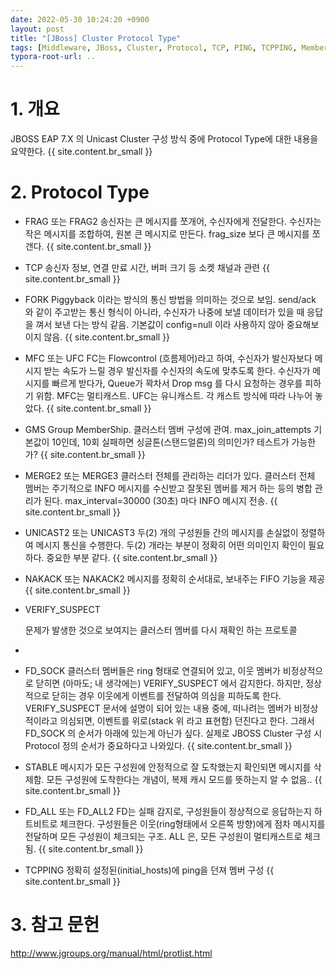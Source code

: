 ```yaml
---
date: 2022-05-30 10:24:20 +0900
layout: post
title: "[JBoss] Cluster Protocol Type"
tags: [Middleware, JBoss, Cluster, Protocol, TCP, PING, TCPPING, Member, Session]
typora-root-url: ..
---
```



# 1. 개요

JBOSS EAP 7.X 의 Unicast Cluster 구성 방식 중에 Protocol Type에 대한 내용을 요약한다.
{{ site.content.br_small }}
# 2. Protocol Type

* FRAG 또는 FRAG2
송신자는 큰 메시지를 쪼개어, 수신자에게 전달한다.
수신자는 작은 메시지를 조합하여, 원본 큰 메시지로 만든다.
frag_size 보다 큰 메시지를 쪼갠다.
{{ site.content.br_small }}
* TCP
  송신자 정보, 연결 만료 시간, 버퍼 크기 등 소켓 채널과 관련
{{ site.content.br_small }}
* FORK
  Piggyback 이라는 방식의 통신 방법을 의미하는 것으로 보임.
  send/ack 와 같이 주고받는 통신 형식이 아니라, 수신자가 나중에 보낼 데이터가 있을 때
  응답을 껴서 보낸 다는 방식 같음.
  기본값이 config=null 이라 사용하지 않아 중요해보이지 않음.
{{ site.content.br_small }}
* MFC 또는 UFC
  FC는 Flowcontrol (흐름제어)라고 하여, 수신자가 발신자보다 메시지 받는 속도가 느릴 경우 발신자를 수신자의 속도에 맞추도록 한다.
  수신자가 메시지를 빠르게 받다가, Queue가 꽉차서 Drop msg 를 다시 요청하는 경우를 피하기 위함.
  MFC는 멀티캐스트. UFC는 유니캐스트. 각 캐스트 방식에 따라 나누어 놓았다.
{{ site.content.br_small }}
* GMS
  Group MemberShip.
  클러스터 멤버 구성에 관여.
  max_join_attempts 기본값이 10인데, 10회 실패하면 싱글톤(스탠드얼론)의 의미인가? 테스트가 가능한가?
{{ site.content.br_small }}
* MERGE2 또는 MERGE3
  클러스터 전체를 관리하는 리더가 있다.
  클러스터 전체 멤버는 주기적으로 INFO 메시지를 수신받고 잘못된 멤버를 제거 하는 등의 병합 관리가 된다.
  max_interval=30000 (30초) 마다 INFO 메시지 전송.
{{ site.content.br_small }}
* UNICAST2 또는 UNICAST3
  두(2) 개의 구성원들 간의 메시지를 손실없이 정렬하여 메시지 통신을 수행한다.
  두(2) 개라는 부분이 정확히 어떤 의미인지 확인이 필요하다.
  중요한 부분 같다.
{{ site.content.br_small }}
* NAKACK 또는 NAKACK2
  메시지를 정확히 순서대로, 보내주는 FIFO 기능을 제공
{{ site.content.br_small }}
* VERIFY_SUSPECT

  문제가 발생한 것으로 보여지는 클러스터 멤버를 다시 재확인 하는 프로토콜

* 

* FD_SOCK
  클러스터 멤버들은 ring 형태로 연결되어 있고, 이웃 멤버가 비정상적으로 닫히면
  (아마도; 내 생각에는) VERIFY_SUSPECT 에서 감지한다.
  하지만, 정상적으로 닫히는 경우 이웃에게 이벤트를 전달하여 의심을 피하도록 한다.
  VERIFY_SUSPECT 문서에 설명이 되어 있는 내용 중에,
  떠나려는 멤버가 비정상적이라고 의심되면, 이벤트를 위로(stack 위 라고 표현함) 던진다고 한다.
  그래서 FD_SOCK 의 순서가 아래에 있는게 아닌가 싶다.
  실제로 JBOSS Cluster 구성 시 Protocol 정의 순서가 중요하다고 나와있다.
{{ site.content.br_small }}
* STABLE
  메시지가 모든 구성원에 안정적으로 잘 도착했는지 확인되면 메시지를 삭제함.
  모든 구성원에 도착한다는 개념이, 복제 캐시 모드를 뜻하는지 알 수 없음..
{{ site.content.br_small }}
* FD_ALL 또는 FD_ALL2
  FD는 실패 감지로, 구성원들이 정상적으로 응답하는지 하트비트로 체크한다.
  구성원들은 이웃(ring형태에서 오른쪽 방향)에게 점차 메시지를 전달하며 모든 구성원이 체크되는 구조.
  ALL 은, 모든 구성원이 멀티캐스트로 체크됨.
{{ site.content.br_small }}
* TCPPING
  정확히 설정된(initial_hosts)에 ping을 던져 멤버 구성
{{ site.content.br_small }}
# 3. 참고 문헌

http://www.jgroups.org/manual/html/protlist.html
